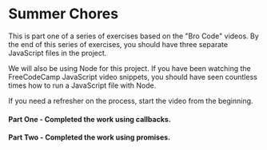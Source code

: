 # Summer Chores
This is part one of a series of exercises based on the "Bro Code" videos. By the end of this series of exercises, you should have three separate JavaScript files in the project.

We will also be using Node for this project. If you have been watching the FreeCodeCamp JavaScript video snippets, you should have seen countless times how to run a JavaScript file with Node. 

If you need a refresher on the process, start the video from the beginning.

#### Part One - Completed the work using callbacks.

#### Part Two - Completed the work using promises.
